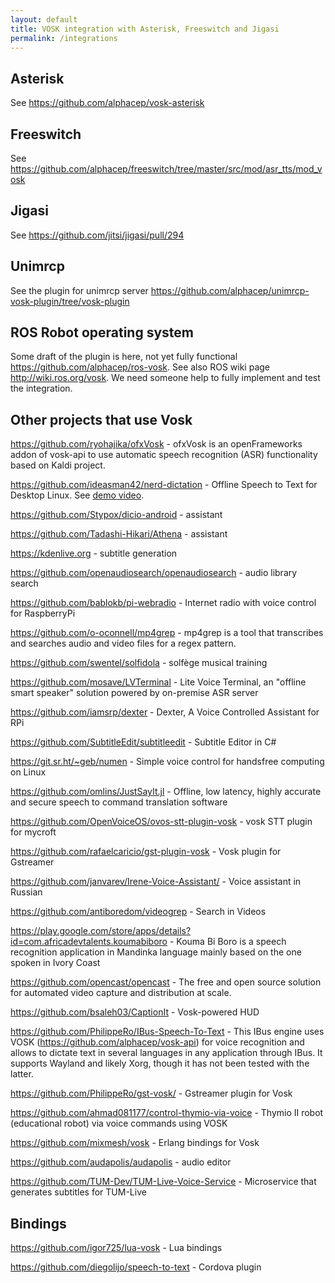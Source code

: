 ```yaml
---
layout: default
title: VOSK integration with Asterisk, Freeswitch and Jigasi
permalink: /integrations
---
```


## Asterisk

See <https://github.com/alphacep/vosk-asterisk>

## Freeswitch

See <https://github.com/alphacep/freeswitch/tree/master/src/mod/asr_tts/mod_vosk>

## Jigasi

See <https://github.com/jitsi/jigasi/pull/294>

## Unimrcp

See the plugin for unimrcp server <https://github.com/alphacep/unimrcp-vosk-plugin/tree/vosk-plugin>

## ROS Robot operating system

Some draft of the plugin is here, not yet fully functional
<https://github.com/alphacep/ros-vosk>. See also ROS wiki page
<http://wiki.ros.org/vosk>. We need someone help to fully implement and
test the integration.

## Other projects that use Vosk

<https://github.com/ryohajika/ofxVosk> - ofxVosk is an openFrameworks addon of vosk-api to use automatic speech recognition (ASR) functionality based on Kaldi project.

<https://github.com/ideasman42/nerd-dictation> - Offline Speech to Text for Desktop Linux. See [demo video](https://www.youtube.com/watch?v=T7sR-4DFhpQ).

<https://github.com/Stypox/dicio-android> - assistant

<https://github.com/Tadashi-Hikari/Athena> - assistant

<https://kdenlive.org> - subtitle generation

<https://github.com/openaudiosearch/openaudiosearch> - audio library search

<https://github.com/bablokb/pi-webradio> - Internet radio with voice control for RaspberryPi

<https://github.com/o-oconnell/mp4grep> - mp4grep is a tool that transcribes and searches audio and video files for a regex pattern. 

<https://github.com/swentel/solfidola> - solfège musical training

<https://github.com/mosave/LVTerminal> - Lite Voice Terminal, an "offline smart speaker" solution powered by on-premise ASR server

<https://github.com/iamsrp/dexter> - Dexter, A Voice Controlled Assistant for RPi

<https://github.com/SubtitleEdit/subtitleedit> - Subtitle Editor in C#

<https://git.sr.ht/~geb/numen> - Simple voice control for handsfree computing on Linux

<https://github.com/omlins/JustSayIt.jl> - Offline, low latency, highly accurate and secure speech to command translation software

<https://github.com/OpenVoiceOS/ovos-stt-plugin-vosk> - vosk STT plugin for mycroft

<https://github.com/rafaelcaricio/gst-plugin-vosk> - Vosk plugin for Gstreamer

<https://github.com/janvarev/Irene-Voice-Assistant/> - Voice assistant in Russian

<https://github.com/antiboredom/videogrep> - Search in Videos

<https://play.google.com/store/apps/details?id=com.africadevtalents.koumabiboro> - Kouma Bi Boro is a speech recognition application in Mandinka language mainly based on the one spoken in Ivory Coast

<https://github.com/opencast/opencast> - The free and open source solution for automated video capture and distribution at scale.

<https://github.com/bsaleh03/CaptionIt> - Vosk-powered HUD

<https://github.com/PhilippeRo/IBus-Speech-To-Text> - This IBus engine uses VOSK (https://github.com/alphacep/vosk-api) for voice recognition and allows to dictate text in several languages in any application through IBus. It supports Wayland and likely Xorg, though it has not been tested with the latter.

<https://github.com/PhilippeRo/gst-vosk/> - Gstreamer plugin for Vosk

<https://github.com/ahmad081177/control-thymio-via-voice> - Thymio II robot (educational robot) via voice commands using VOSK

<https://github.com/mixmesh/vosk> - Erlang bindings for Vosk

<https://github.com/audapolis/audapolis> - audio editor

<https://github.com/TUM-Dev/TUM-Live-Voice-Service> - Microservice that generates subtitles for TUM-Live

## Bindings

<https://github.com/igor725/lua-vosk> - Lua bindings

<https://github.com/diegolijo/speech-to-text> - Cordova plugin
